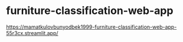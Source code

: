 # furniture-classification-web-app
https://mamatkulovbunyodbek1999-furniture-classification-web-app-55r3cx.streamlit.app/
